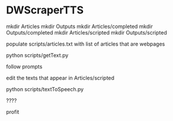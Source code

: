 # DWScraperTTS

mkdir Articles
mkdir Outputs
mkdir Articles/completed
mkdir Outputs/completed
mkdir Articles/scripted
mkdir Outputs/scripted


populate scripts/articles.txt with list of articles that are webpages

python scripts/getText.py

follow prompts

edit the texts that appear in Articles/scripted

python scripts/textToSpeech.py


????


profit
